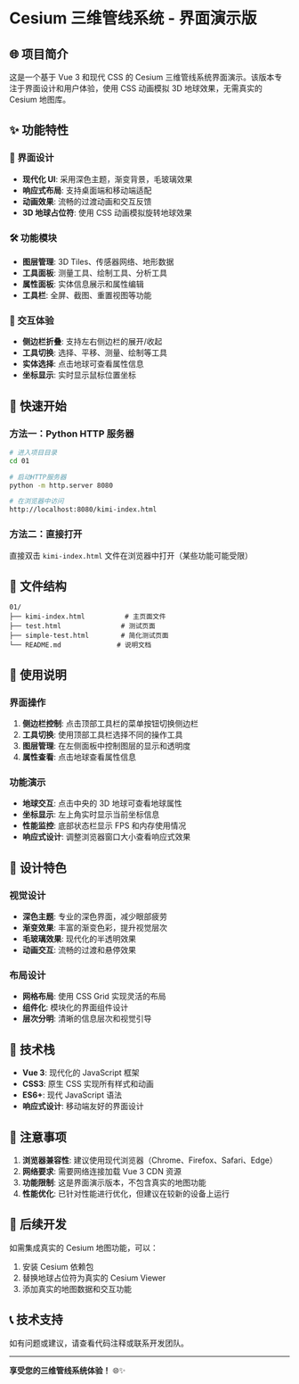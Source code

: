 # Cesium 三维管线系统 - 界面演示版

## 🌐 项目简介

这是一个基于 Vue 3 和现代 CSS 的 Cesium 三维管线系统界面演示。该版本专注于界面设计和用户体验，使用 CSS 动画模拟 3D 地球效果，无需真实的 Cesium 地图库。

## ✨ 功能特性

### 🎨 界面设计

- **现代化 UI**: 采用深色主题，渐变背景，毛玻璃效果
- **响应式布局**: 支持桌面端和移动端适配
- **动画效果**: 流畅的过渡动画和交互反馈
- **3D 地球占位符**: 使用 CSS 动画模拟旋转地球效果

### 🛠️ 功能模块

- **图层管理**: 3D Tiles、传感器网络、地形数据
- **工具面板**: 测量工具、绘制工具、分析工具
- **属性面板**: 实体信息展示和属性编辑
- **工具栏**: 全屏、截图、重置视图等功能

### 📱 交互体验

- **侧边栏折叠**: 支持左右侧边栏的展开/收起
- **工具切换**: 选择、平移、测量、绘制等工具
- **实体选择**: 点击地球可查看属性信息
- **坐标显示**: 实时显示鼠标位置坐标

## 🚀 快速开始

### 方法一：Python HTTP 服务器

```bash
# 进入项目目录
cd 01

# 启动HTTP服务器
python -m http.server 8080

# 在浏览器中访问
http://localhost:8080/kimi-index.html
```

### 方法二：直接打开

直接双击 `kimi-index.html` 文件在浏览器中打开（某些功能可能受限）

## 📁 文件结构

```
01/
├── kimi-index.html          # 主页面文件
├── test.html               # 测试页面
├── simple-test.html        # 简化测试页面
└── README.md              # 说明文档
```

## 🎯 使用说明

### 界面操作

1. **侧边栏控制**: 点击顶部工具栏的菜单按钮切换侧边栏
2. **工具切换**: 使用顶部工具栏选择不同的操作工具
3. **图层管理**: 在左侧面板中控制图层的显示和透明度
4. **属性查看**: 点击地球查看属性信息

### 功能演示

- **地球交互**: 点击中央的 3D 地球可查看地球属性
- **坐标显示**: 左上角实时显示当前坐标信息
- **性能监控**: 底部状态栏显示 FPS 和内存使用情况
- **响应式设计**: 调整浏览器窗口大小查看响应式效果

## 🎨 设计特色

### 视觉设计

- **深色主题**: 专业的深色界面，减少眼部疲劳
- **渐变效果**: 丰富的渐变色彩，提升视觉层次
- **毛玻璃效果**: 现代化的半透明效果
- **动画交互**: 流畅的过渡和悬停效果

### 布局设计

- **网格布局**: 使用 CSS Grid 实现灵活的布局
- **组件化**: 模块化的界面组件设计
- **层次分明**: 清晰的信息层次和视觉引导

## 🔧 技术栈

- **Vue 3**: 现代化的 JavaScript 框架
- **CSS3**: 原生 CSS 实现所有样式和动画
- **ES6+**: 现代 JavaScript 语法
- **响应式设计**: 移动端友好的界面设计

## 📝 注意事项

1. **浏览器兼容性**: 建议使用现代浏览器（Chrome、Firefox、Safari、Edge）
2. **网络要求**: 需要网络连接加载 Vue 3 CDN 资源
3. **功能限制**: 这是界面演示版本，不包含真实的地图功能
4. **性能优化**: 已针对性能进行优化，但建议在较新的设备上运行

## 🚀 后续开发

如需集成真实的 Cesium 地图功能，可以：

1. 安装 Cesium 依赖包
2. 替换地球占位符为真实的 Cesium Viewer
3. 添加真实的地图数据和交互功能

## 📞 技术支持

如有问题或建议，请查看代码注释或联系开发团队。

---

**享受您的三维管线系统体验！** 🌐✨
